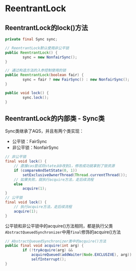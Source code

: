 


# ReentrantLock

## ReentrantLock的lock()方法

```java
private final Sync sync;

// ReentrantLock默认使用非公平锁
public ReentrantLock() {
        sync = new NonfairSync();
}

// 通过构造方法的入参控制使用的锁
public ReentrantLock(boolean fair) {
        sync = fair ? new FairSync() : new NonfairSync();
}

public void lock() {
        sync.lock();
}
```

## ReentrantLock的内部类 - Sync类

Sync类继承了AQS，并且有两个类实现：  
* 公平锁：FairSync
* 非公平锁：NonfairSync

```java
// 非公平锁
final void lock() {
    // 直接cas尝试将state从0改到1，修改成功就拿到了锁资源
    if (compareAndSetState(0, 1))
        setExclusiveOwnerThread(Thread.currentThread());
    // 如果失败，就执行acquire方法，走后续流程
    else
        acquire(1);
}
// 公平锁
final void lock() {
    // 执行acquire方法，走后续流程
    acquire(1);
}
```

公平锁和非公平锁中的acquire()方法相同，都是执行父类`AbstractQueuedSynchronizer`中用`final`修饰的acquire()方法

```java
// AbstractQueuedSynchronizer类中的acquire()方法
public final void acquire(int arg) {
        if (!tryAcquire(arg) &&
            acquireQueued(addWaiter(Node.EXCLUSIVE), arg))
            selfInterrupt();
}
```
